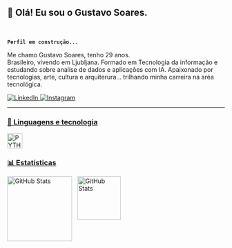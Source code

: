 ## 👋 Olá! Eu sou o Gustavo Soares.

<br />

**`Perfil em construção...`**

Me chamo Gustavo Soares, tenho 29 anos.     
Brasileiro, vivendo em Ljubljana.
Formado em Tecnologia da informação e estudando sobre analise de dados e aplicações com IA.
Apaixonado por tecnologias, arte, cultura e arquiterura... trilhando minha carreira na aréa tecnológica.


<p align="left">
      <a href="https://www.linkedin.com/in/gustavo-costa-3a1862339/">
  <img 
       alt="LinkedIn" 
       title = 'Linkedin profile' 
       src="https://img.shields.io/badge/LinkedIn-blue?logo=linkedIn&logoColor=white&style=for-the-badge" />
</a>
      <a href="https://www.instagram.com/gussuvivor?igsh=ZDRweWNuYTFhcmhp&utm_source=qr">
         <img 
         alt="Instagram" 
         title="Follow me on intagram" 
         src="https://img.shields.io/badge/Instagram-red?logo=instagram&logoColor=white&style=for-the-badge" />

---

### 🤖 Linguagens e tecnologia

<p>
    <img
    align = 'left'
    alt = 'PYTHON'
    title = 'PYTHON'
    width = '35px'
    style = 'padding-right: 10pc;' 
    src="https://cdn.jsdelivr.net/gh/devicons/devicon@latest/icons/python/python-original-wordmark.svg" 
    />

<br/>
<br/>

### 📊 Estatísticas

 <img
    align = 'left'
    alt = 'GitHub Stats'
    height = '150'
    style = 'padding-right: 10px;' 
    src="https://github-readme-stats.vercel.app/api?username=Gus96costa&show_icons=true&theme=tokyonight&iclude_all_commits=true&locale=pt-br" 
/>

 <img
    align = 'left'
    alt = 'GitHub Stats'
    height = '100'
    style = 'padding-right: 10px;'
    src="https://github-readme-stats.vercel.app/api/top-langs/?username=Gus96costa&theme=tokyonight&layout=compact&custom_tittle=Tecnologias&langs_count=5" 
    />

